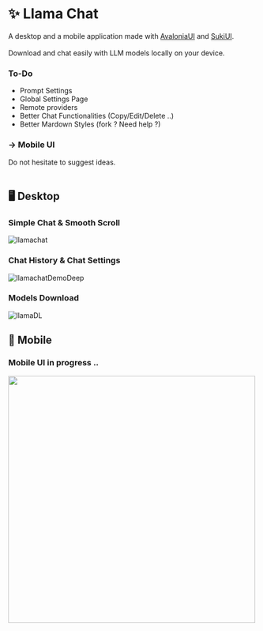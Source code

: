 # ✨ Llama Chat

A desktop and a mobile application made with [AvaloniaUI](https://github.com/AvaloniaUI/Avalonia) and [SukiUI](https://github.com/kikipoulet/SukiUI).
<br/> <br/>Download and chat easily with LLM models locally on your device. 

### To-Do

- Prompt Settings
- Global Settings Page
- Remote providers
- Better Chat Functionalities (Copy/Edit/Delete ..)
- Better Mardown Styles (fork ? Need help ?)
### -> Mobile UI

Do not hesitate to suggest ideas.
<br/><br/>

## 🖥️ Desktop 
### Simple Chat & Smooth Scroll

![llamachat](https://github.com/kikipoulet/LlamaChat/assets/19242427/c4667b62-077e-47f7-84c1-e3a0c6bfd2d4)

### Chat History & Chat Settings

![llamachatDemoDeep](https://github.com/kikipoulet/LlamaChat/assets/19242427/f176bd14-0af7-4026-aa1b-06af20241a79)


### Models Download

![llamaDL](https://github.com/kikipoulet/LlamaChat/assets/19242427/33262443-882d-44e8-aafb-6c7ea51c54fe)

## 📱 Mobile


### Mobile UI in progress ..

<img src="https://github.com/kikipoulet/LlamaChat/assets/19242427/cca050a3-a1fa-4651-9a4c-a8fbcc54d0a3" style="width: 500px" />

